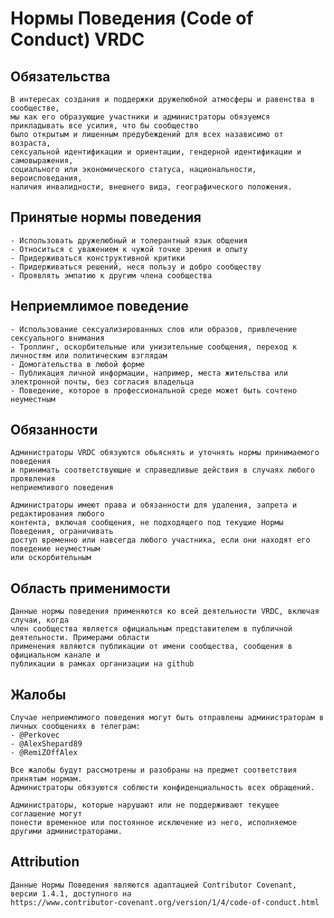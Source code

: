 # Нормы Поведения (Code of Conduct) VRDC

## Обязательства
	В интересах создания и поддержки дружелюбной атмосферы и равенства в сообществе, 
	мы как его образующие участники и администраторы обязуемся прикладывать все усилия, что бы сообщество 
	было открытым и лишенным предубеждений для всех назависимо от возраста, 
	сексуальной идентификации и ориентации, гендерной идентификации и самовыражения, 
	социального или экономического статуса, национальности, вероисповедания, 
	наличия инвалидности, внешнего вида, географического положения.

## Принятые нормы поведения
	- Использовать дружелюбный и толерантный язык общения
	- Относиться с уважением к чужой точке зрения и опыту
	- Придерживатьcя конструктивной критики
	- Придерживаться решений, неся пользу и добро сообществу
	- Проявлять эмпатию к другим члена сообщества

## Неприемлимое поведение
	- Использование сексуализированных слов или образов, привлечение сексуального внимания
	- Троллинг, оскорбительные или унизительные сообщения, переход к личностям или политическим взглядам
	- Домогательства в любой форме
	- Публикация личной информации, например, места жительства или электронной почты, без согласия владельца
	- Поведение, которое в профессиональной среде может быть сочтено неуместным

## Обязанности
	Администраторы VRDC обязуются обьяснять и уточнять нормы принимаемого поведения 
	и принимать соответствующие и справедливые действия в случаях любого проявления 
	неприемливого поведения

	Администраторы имеют права и обязанности для удаления, запрета и редактирования любого 
	контента, включая сообщения, не подходящего под текущие Нормы Поведения, ограничивать 
	доступ временно или навсегда любого участника, если они находят его поведение неуместным 
	или оскорбительным

## Область применимости
	Данные нормы поведения применяются ко всей деятельности VRDC, включая случаи, когда 
	член сообщества является официальным представителем в публичной деятельности. Примерами области 
	применения являются публикации от имени сообщества, сообщения в официальном канале и 
	публикации в рамках организации на github

## Жалобы
	Случае неприемлимого поведения могут быть отправлены администраторам в личных сообщениях в телеграм:
	- @Perkovec
	- @AlexShepard89
	- @RemiZOffAlex

	Все жалобы будут рассмотрены и разобраны на предмет соответствия принятым нормам. 
	Администраторы обязуются соблюсти конфиденциальность всех обращений.

	Администраторы, которые нарушают или не поддерживают текущее соглашение могут
	понести временное или постоянное исключение из него, исполняемое другими администраторами.

## Attribution
	Данные Нормы Поведения являются адаптацией Contributor Covenant, версии 1.4.1, доступного на 
	https://www.contributor-covenant.org/version/1/4/code-of-conduct.html

